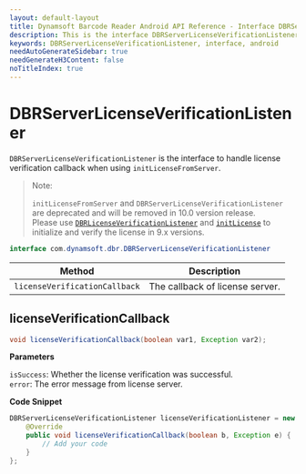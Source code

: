 ```yaml
---
layout: default-layout
title: Dynamsoft Barcode Reader Android API Reference - Interface DBRServerLicenseVerificationListener
description: This is the interface DBRServerLicenseVerificationListener page of Dynamsoft Barcode Reader for Android SDK.
keywords: DBRServerLicenseVerificationListener, interface, android
needAutoGenerateSidebar: true
needGenerateH3Content: false
noTitleIndex: true
---
```


# DBRServerLicenseVerificationListener

`DBRServerLicenseVerificationListener` is the interface to handle license verification callback when using `initLicenseFromServer`.

> Note:  
>  
> `initLicenseFromServer` and `DBRServerLicenseVerificationListener` are deprecated and will be removed in 10.0 version release.  
> Please use [`DBRLicenseVerificationListener`](interface-dbrlicenseverificationlistener.md) and [`initLicense`](primary-license.md#initlicense) to initialize and verify the license in 9.x versions.

```java
interface com.dynamsoft.dbr.DBRServerLicenseVerificationListener
```

| Method | Description |
| ------ | ----------- |
| `licenseVerificationCallback` | The callback of license server. |

## licenseVerificationCallback

```java
void licenseVerificationCallback(boolean var1, Exception var2);
```

**Parameters**

`isSuccess`: Whether the license verification was successful.  
`error`: The error message from license server.

**Code Snippet**

```java
DBRServerLicenseVerificationListener licenseVerificationListener = new DBRServerLicenseVerificationListener() {
    @Override
    public void licenseVerificationCallback(boolean b, Exception e) {
        // Add your code
    }
};
```
